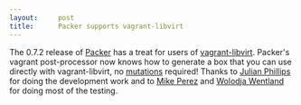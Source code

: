 ```yaml
---
layout:     post
title:      Packer supports vagrant-libvirt
---
```



The 0.7.2 release of [Packer](https://www.packer.io/) has a treat for users of [vagrant-libvirt](https://github.com/pradels/vagrant-libvirt). Packer's vagrant post-processor now knows how to generate a box that you can use directly with vagrant-libvirt, no [mutations](https://github.com/sciurus/vagrant-mutate) required! Thanks to [Julian Phillips](https://github.com/qur) for doing the development work and to [Mike Perez](https://github.com/Thingee) and [Wolodja Wentland](https://github.com/babilen) for doing most of the testing.





